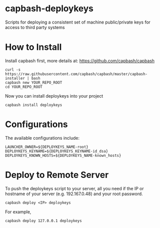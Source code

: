 capbash-deploykeys
==============

Scripts for deploying a consistent set of machine public/private keys for access to third party systems

# How to Install #

Install capbash first, more details at:
https://github.com/capbash/capbash

```
curl -s https://raw.githubusercontent.com/capbash/capbash/master/capbash-installer | bash
capbash new YOUR_REPO_ROOT
cd YOUR_REPO_ROOT
```

Now you can install deploykeys into your project

```
capbash install deploykeys
```

# Configurations #

The available configurations include:

```
LAUNCHER_OWNER=${DEPLOYKEYS_NAME-root}
DEPLOYKEYS_KEYNAME=${DEPLOYKEYS_KEYNAME-id_dsa}
DEPLOYKEYS_KNOWN_HOSTS=${DEPLOYKEYS_NAME-known_hosts}
```

# Deploy to Remote Server #

To push the deploykeys script to your server, all you need if the IP or hostname of your server (e.g. 192.167.0.48) and your root password.

```
capbash deploy <IP> deploykeys
```

For example,

```
capbash deploy 127.0.0.1 deploykeys
```
